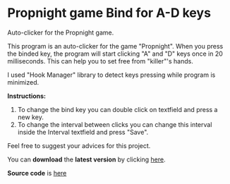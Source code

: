 # Propnight game Bind for A-D keys
Auto-clicker for the Propnight game.

This program is an auto-clicker for the game "Propnight".
When you press the binded key, the program will start clicking "A" and "D" keys once in 20 milliseconds. This can help you to set free from "killer"'s hands.

I used "Hook Manager" library to detect keys pressing while program is minimized.

**Instructions:**
1. To change the bind key you can double click on textfield and press a new key.
2. To change the interval between clicks you can change this interval inside the Interval textfield and press "Save".


Feel free to suggest your advices for this project.

You can **download** the **latest version** by clicking [here](https://github.com/SantiVlad/Propnight-AD-Bind/releases/download/latest/PropNightADBind_Release.1.0.exe).

**Source code** is [here](https://github.com/SantiVlad/Propnight-AD-Bind/archive/refs/tags/latest.zip)
